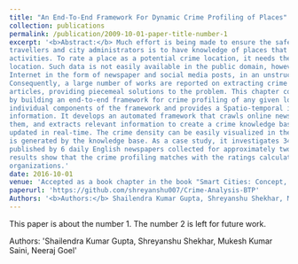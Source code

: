 ```yaml
---
title: "An End-To-End Framework For Dynamic Crime Profiling of Places"
collection: publications
permalink: /publication/2009-10-01-paper-title-number-1
excerpt: '<b>Abstract:</b> Much effort is being made to ensure the safety of people. One of the main requirements of
travellers and city administrators is to have knowledge of places that are more prone to criminal
activities. To rate a place as a potential crime location, it needs the past crime history at that
location. Such data is not easily available in the public domain, however, it floats around on the
Internet in the form of newspaper and social media posts, in an unstructured manner though.
Consequently, a large number of works are reported on extracting crime information from news
articles, providing piecemeal solutions to the problem. This chapter complements these works
by building an end-to-end framework for crime profiling of any given location/area. It customizes
individual components of the framework and provides a Spatio-temporal integration of crime
information. It develops an automated framework that crawls online news articles, analyzes
them, and extracts relevant information to create a crime knowledge base that gets dynamically
updated in real-time. The crime density can be easily visualized in the form of a heat map which
is generated by the knowledge base. As a case study, it investigates 345448 news articles
published by 6 daily English newspapers collected for approximately two years. Experimental
results show that the crime profiling matches with the ratings calculated manually by various
organizations.'
date: 2016-10-01
venue: 'Accepted as a book chapter in the book "Smart Cities: Concept, Practices, and Applications" at CRC Taylor and Francis, Publication'
paperurl: 'https://github.com/shreyanshu007/Crime-Analysis-BTP'
Authors: '<b>Authors:</b> Shailendra Kumar Gupta, Shreyanshu Shekhar, Mukesh Kumar Saini, Neeraj Goel'
---
```

This paper is about the number 1. The number 2 is left for future work.

Authors: 'Shailendra Kumar Gupta, Shreyanshu Shekhar, Mukesh Kumar Saini, Neeraj Goel'
